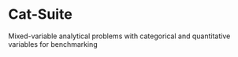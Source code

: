# Cat-Suite
Mixed-variable analytical problems with categorical and quantitative variables for benchmarking
